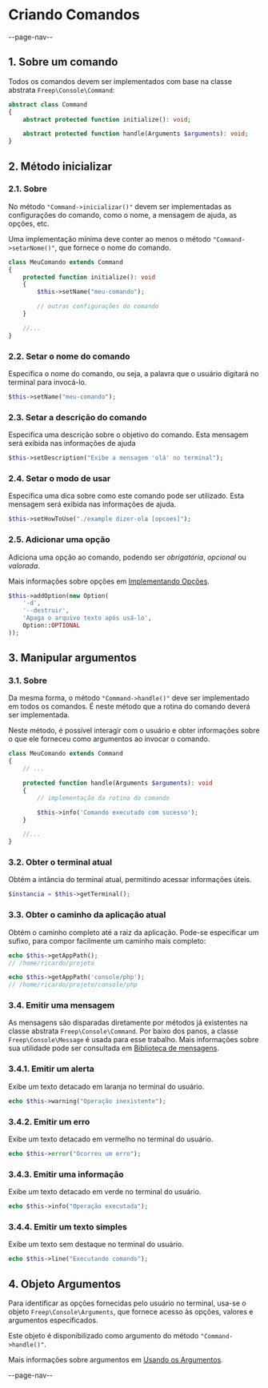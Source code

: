 # Criando Comandos

--page-nav--

## 1. Sobre um comando

Todos os comandos devem ser implementados com base na classe abstrata `Freep\Console\Command`:

```php
abstract class Command
{
    abstract protected function initialize(): void;

    abstract protected function handle(Arguments $arguments): void;
}
```

## 2. Método inicializar

### 2.1. Sobre

No método `"Command->inicializar()"` devem ser implementadas as configurações do comando, como o nome, a mensagem de ajuda, as opções, etc.

Uma implementação mínima deve conter ao menos o método `"Command->setarNome()"`, que fornece o nome do comando.

```php
class MeuComando extends Command
{
    protected function initialize(): void
    {
        $this->setName("meu-comando");

        // outras configurações do comando
    }

    //...
}
```

### 2.2. Setar o nome do comando

Especifica o nome do comando, ou seja, a palavra que o usuário digitará no terminal para invocá-lo.

```php
$this->setName("meu-comando");
```

### 2.3. Setar a descrição do comando

Especifica uma descrição sobre o objetivo do comando.
Esta mensagem será exibida nas informações de ajuda

```php
$this->setDescription("Exibe a mensagem 'olá' no terminal");
```

### 2.4. Setar o modo de usar

Especifica uma dica sobre como este comando pode ser utilizado.
Esta mensagem será exibida nas informações de ajuda.

```php
$this->setHowToUse("./example dizer-ola [opcoes]");
```

### 2.5. Adicionar uma opção

Adiciona uma opção ao comando, podendo ser *obrigatória*, *opcional* ou *valorada*.

Mais informações sobre opções em [Implementando Opções](05-implementando-opcoes.md).

```php
$this->addOption(new Option(
    '-d',
    '--destruir',
    'Apaga o arquivo texto após usá-lo',
    Option::OPTIONAL
));
```

## 3. Manipular argumentos

### 3.1. Sobre

Da mesma forma, o método `"Command->handle()"` deve ser implementado em todos os comandos. É neste método que a rotina do comando deverá ser implementada.

Neste método, é possível interagir com o usuário e obter informações sobre o que
ele forneceu como argumentos ao invocar o comando.

```php
class MeuComando extends Command
{
    // ...

    protected function handle(Arguments $arguments): void
    {
        // implementação da rotina do comando

        $this->info('Comando executado com sucesso');
    }

    //...
}
```

### 3.2. Obter o terminal atual

Obtém a intância do terminal atual, permitindo acessar informações úteis.

```php
$instancia = $this->getTerminal();
```

### 3.3. Obter o caminho da aplicação atual

Obtém o caminho completo até a raiz da aplicação. Pode-se especificar um sufixo,
para compor facilmente um caminho mais completo:

```php
echo $this->getAppPath();
// /home/ricardo/projeto

echo $this->getAppPath('console/php');
// /home/ricardo/projeto/console/php
```

### 3.4. Emitir uma mensagem

As mensagens são disparadas diretamente por métodos já existentes na classe abstrata `Freep\Console\Command`.
Por baixo dos panos, a classe `Freep\Console\Message` é usada para esse trabalho.
Mais informações sobre sua utilidade pode ser consultada em [Biblioteca de mensagens](08-biblioteca-de-mensagens.md).

### 3.4.1. Emitir um alerta

Exibe um texto detacado em laranja no terminal do usuário.

```php
echo $this->warning("Operação inexistente");
```

### 3.4.2. Emitir um erro

Exibe um texto detacado em vermelho no terminal do usuário.

```php
echo $this->error("Ocorreu um erro");
```

### 3.4.3. Emitir uma informação

Exibe um texto detacado em verde no terminal do usuário.

```php
echo $this->info("Operação executada");
```

### 3.4.4. Emitir um texto simples

Exibe um texto sem destaque no terminal do usuário.

```php
echo $this->line("Executando comando");
```

## 4. Objeto Argumentos

Para identificar as opções fornecidas pelo usuário no terminal, usa-se o objeto
`Freep\Console\Arguments`, que fornece acesso às opções, valores e argumentos
especificados.

Este objeto é disponibilizado como argumento do método `"Command->handle()"`.

Mais informações sobre argumentos em [Usando os Argumentos](06-usando-os-argumentos.md).

--page-nav--

